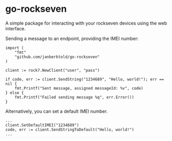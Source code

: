 # go-rockseven

A simple package for interacting with your rockseven devices using the web interface.

Sending a message to an endpoint, providing the IMEI number:

	import (
		"fmt"
		"github.com/janberktold/go-rockseven"
	)

	client := rock7.NewClient("user", "pass")

	if code, err := client.SendString("1234689", "Hello, world!"); err == nil {
		fmt.Printf("Sent message, assigned messageId: %v", code)
	} else {
		fmt.Printf("Failed sending message %q", err.Error())
	}

Alternatively, you can set a default IMEI number.

	...
	client.SetDefaultIMEI("1234689")
	code, err := client.SendStringToDefault("Hello, world!")
	...
